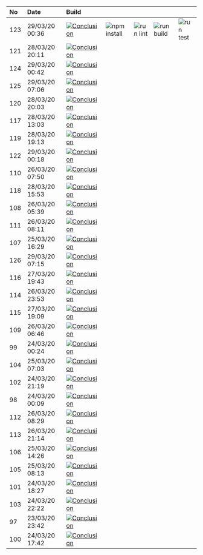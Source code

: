 | No  | Date           | Build                                                                                                                                                         |                                                                      |                                                                |                                                                  |                                                                |
| :-- | :------------- | :------------------------------------------------------------------------------------------------------------------------------------------------------------ | :------------------------------------------------------------------- | :------------------------------------------------------------- | :--------------------------------------------------------------- | :------------------------------------------------------------- |
| 123 | 29/03/20 00:36 | [![Conclusion](https://img.shields.io/badge/build-pass-brightgreen)](https://github.com/e2e-boilerplate/cypress-es-modules-chai-expect/actions/runs/65639674) | ![npm install](https://img.shields.io/badge/npm-install-brightgreen) | ![run lint](https://img.shields.io/badge/run-lint-brightgreen) | ![run build](https://img.shields.io/badge/run-build-brightgreen) | ![run test](https://img.shields.io/badge/run-test-brightgreen) |
| 121 | 28/03/20 20:11 | [![Conclusion](https://img.shields.io/badge/build-pass-brightgreen)](https://github.com/e2e-boilerplate/cypress-es-modules-chai-expect/actions/runs/65544935) |                                                                      |                                                                |                                                                  |                                                                |
| 124 | 29/03/20 00:42 | [![Conclusion](https://img.shields.io/badge/build-pass-brightgreen)](https://github.com/e2e-boilerplate/cypress-es-modules-chai-expect/actions/runs/65640959) |                                                                      |                                                                |                                                                  |                                                                |
| 125 | 29/03/20 07:06 | [![Conclusion](https://img.shields.io/badge/build-pass-brightgreen)](https://github.com/e2e-boilerplate/cypress-es-modules-chai-expect/actions/runs/65778744) |                                                                      |                                                                |                                                                  |                                                                |
| 120 | 28/03/20 20:03 | [![Conclusion](https://img.shields.io/badge/build-pass-brightgreen)](https://github.com/e2e-boilerplate/cypress-es-modules-chai-expect/actions/runs/65533074) |                                                                      |                                                                |                                                                  |                                                                |
| 117 | 28/03/20 13:03 | [![Conclusion](https://img.shields.io/badge/build-pass-brightgreen)](https://github.com/e2e-boilerplate/cypress-es-modules-chai-expect/actions/runs/65373337) |                                                                      |                                                                |                                                                  |                                                                |
| 119 | 28/03/20 19:13 | [![Conclusion](https://img.shields.io/badge/build-pass-brightgreen)](https://github.com/e2e-boilerplate/cypress-es-modules-chai-expect/actions/runs/65521215) |                                                                      |                                                                |                                                                  |                                                                |
| 122 | 29/03/20 00:18 | [![Conclusion](https://img.shields.io/badge/build-pass-brightgreen)](https://github.com/e2e-boilerplate/cypress-es-modules-chai-expect/actions/runs/65635052) |                                                                      |                                                                |                                                                  |                                                                |
| 110 | 26/03/20 07:50 | [![Conclusion](https://img.shields.io/badge/build-pass-brightgreen)](https://github.com/e2e-boilerplate/cypress-es-modules-chai-expect/actions/runs/63750929) |                                                                      |                                                                |                                                                  |                                                                |
| 118 | 28/03/20 15:53 | [![Conclusion](https://img.shields.io/badge/build-pass-brightgreen)](https://github.com/e2e-boilerplate/cypress-es-modules-chai-expect/actions/runs/65439835) |                                                                      |                                                                |                                                                  |                                                                |
| 108 | 26/03/20 05:39 | [![Conclusion](https://img.shields.io/badge/build-pass-brightgreen)](https://github.com/e2e-boilerplate/cypress-es-modules-chai-expect/actions/runs/63672847) |                                                                      |                                                                |                                                                  |                                                                |
| 111 | 26/03/20 08:11 | [![Conclusion](https://img.shields.io/badge/build-pass-brightgreen)](https://github.com/e2e-boilerplate/cypress-es-modules-chai-expect/actions/runs/63768379) |                                                                      |                                                                |                                                                  |                                                                |
| 107 | 25/03/20 16:29 | [![Conclusion](https://img.shields.io/badge/build-pass-brightgreen)](https://github.com/e2e-boilerplate/cypress-es-modules-chai-expect/actions/runs/63290344) |                                                                      |                                                                |                                                                  |                                                                |
| 126 | 29/03/20 07:15 | [![Conclusion](https://img.shields.io/badge/build-pass-brightgreen)](https://github.com/e2e-boilerplate/cypress-es-modules-chai-expect/actions/runs/65783350) |                                                                      |                                                                |                                                                  |                                                                |
| 116 | 27/03/20 19:43 | [![Conclusion](https://img.shields.io/badge/build-pass-brightgreen)](https://github.com/e2e-boilerplate/cypress-es-modules-chai-expect/actions/runs/64985208) |                                                                      |                                                                |                                                                  |                                                                |
| 114 | 26/03/20 23:53 | [![Conclusion](https://img.shields.io/badge/build-pass-brightgreen)](https://github.com/e2e-boilerplate/cypress-es-modules-chai-expect/actions/runs/64316336) |                                                                      |                                                                |                                                                  |                                                                |
| 115 | 27/03/20 19:09 | [![Conclusion](https://img.shields.io/badge/build-pass-brightgreen)](https://github.com/e2e-boilerplate/cypress-es-modules-chai-expect/actions/runs/64974126) |                                                                      |                                                                |                                                                  |                                                                |
| 109 | 26/03/20 06:46 | [![Conclusion](https://img.shields.io/badge/build-pass-brightgreen)](https://github.com/e2e-boilerplate/cypress-es-modules-chai-expect/actions/runs/63714526) |                                                                      |                                                                |                                                                  |                                                                |
| 99  | 24/03/20 00:24 | [![Conclusion](https://img.shields.io/badge/build-pass-brightgreen)](https://github.com/e2e-boilerplate/cypress-es-modules-chai-expect/actions/runs/61951836) |                                                                      |                                                                |                                                                  |                                                                |
| 104 | 25/03/20 07:03 | [![Conclusion](https://img.shields.io/badge/build-pass-brightgreen)](https://github.com/e2e-boilerplate/cypress-es-modules-chai-expect/actions/runs/62928925) |                                                                      |                                                                |                                                                  |                                                                |
| 102 | 24/03/20 21:19 | [![Conclusion](https://img.shields.io/badge/build-pass-brightgreen)](https://github.com/e2e-boilerplate/cypress-es-modules-chai-expect/actions/runs/62659565) |                                                                      |                                                                |                                                                  |                                                                |
| 98  | 24/03/20 00:09 | [![Conclusion](https://img.shields.io/badge/build-pass-brightgreen)](https://github.com/e2e-boilerplate/cypress-es-modules-chai-expect/actions/runs/61947687) |                                                                      |                                                                |                                                                  |                                                                |
| 112 | 26/03/20 08:29 | [![Conclusion](https://img.shields.io/badge/build-pass-brightgreen)](https://github.com/e2e-boilerplate/cypress-es-modules-chai-expect/actions/runs/63778210) |                                                                      |                                                                |                                                                  |                                                                |
| 113 | 26/03/20 21:14 | [![Conclusion](https://img.shields.io/badge/build-pass-brightgreen)](https://github.com/e2e-boilerplate/cypress-es-modules-chai-expect/actions/runs/64253511) |                                                                      |                                                                |                                                                  |                                                                |
| 106 | 25/03/20 14:26 | [![Conclusion](https://img.shields.io/badge/build-pass-brightgreen)](https://github.com/e2e-boilerplate/cypress-es-modules-chai-expect/actions/runs/63216484) |                                                                      |                                                                |                                                                  |                                                                |
| 105 | 25/03/20 08:13 | [![Conclusion](https://img.shields.io/badge/build-pass-brightgreen)](https://github.com/e2e-boilerplate/cypress-es-modules-chai-expect/actions/runs/62974130) |                                                                      |                                                                |                                                                  |                                                                |
| 101 | 24/03/20 18:27 | [![Conclusion](https://img.shields.io/badge/build-pass-brightgreen)](https://github.com/e2e-boilerplate/cypress-es-modules-chai-expect/actions/runs/62573041) |                                                                      |                                                                |                                                                  |                                                                |
| 103 | 24/03/20 22:22 | [![Conclusion](https://img.shields.io/badge/build-pass-brightgreen)](https://github.com/e2e-boilerplate/cypress-es-modules-chai-expect/actions/runs/62685576) |                                                                      |                                                                |                                                                  |                                                                |
| 97  | 23/03/20 23:42 | [![Conclusion](https://img.shields.io/badge/build-pass-brightgreen)](https://github.com/e2e-boilerplate/cypress-es-modules-chai-expect/actions/runs/61932689) |                                                                      |                                                                |                                                                  |                                                                |
| 100 | 24/03/20 17:42 | [![Conclusion](https://img.shields.io/badge/build-pass-brightgreen)](https://github.com/e2e-boilerplate/cypress-es-modules-chai-expect/actions/runs/62548424) |                                                                      |                                                                |                                                                  |                                                                |